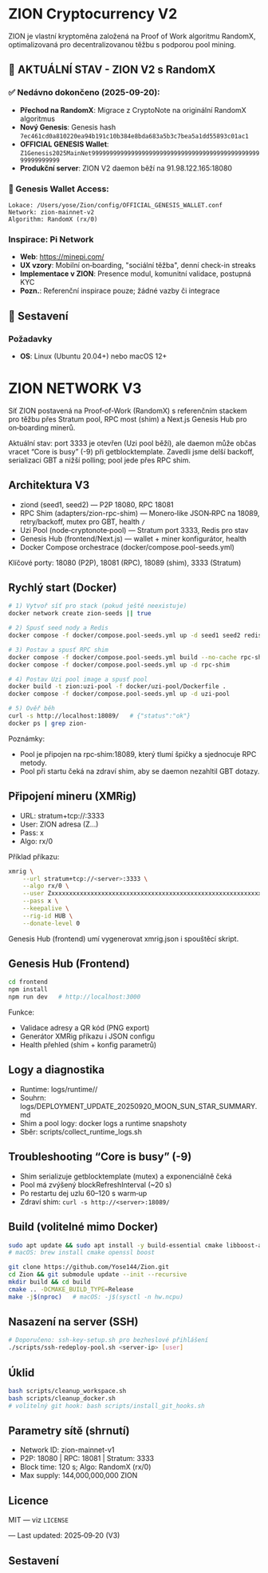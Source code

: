 # ZION Cryptocurrency V2

ZION je vlastní kryptoměna založená na Proof of Work algoritmu RandomX, optimalizovaná pro decentralizovanou těžbu s podporou pool mining.

## 🎯 AKTUÁLNÍ STAV - ZION V2 s RandomX

### ✅ Nedávno dokončeno (2025-09-20):
- **Přechod na RandomX**: Migrace z CryptoNote na originální RandomX algoritmus
- **Nový Genesis**: Genesis hash `7ec461cd0a810220ea94b191c10b384e8bda683a5b3c7bea5a1dd55893c01ac1`
- **OFFICIAL GENESIS Wallet**: `Z1Genesis2025MainNet9999999999999999999999999999999999999999999999999999999999`
- **Produkční server**: ZION V2 daemon běží na 91.98.122.165:18080

### 🔑 Genesis Wallet Access:
```
Lokace: /Users/yose/Zion/config/OFFICIAL_GENESIS_WALLET.conf
Network: zion-mainnet-v2
Algorithm: RandomX (rx/0)
```

### Inspirace: Pi Network
- **Web**: https://minepi.com/
- **UX vzory**: Mobilní on‑boarding, "sociální těžba", denní check-in streaks
- **Implementace v ZION**: Presence modul, komunitní validace, postupná KYC
- **Pozn.**: Referenční inspirace pouze; žádné vazby či integrace

## 🔨 Sestavení

### Požadavky
- **OS**: Linux (Ubuntu 20.04+) nebo macOS 12+
# ZION NETWORK V3

Síť ZION postavená na Proof‑of‑Work (RandomX) s referenčním stackem pro těžbu přes Stratum pool, RPC most (shim) a Next.js Genesis Hub pro on‑boarding minerů.

Aktuální stav: port 3333 je otevřen (Uzi pool běží), ale daemon může občas vracet “Core is busy” (-9) při getblocktemplate. Zavedli jsme delší backoff, serializaci GBT a nižší polling; pool jede přes RPC shim.

## Architektura V3

- ziond (seed1, seed2) — P2P 18080, RPC 18081
- RPC Shim (adapters/zion-rpc-shim) — Monero‑like JSON‑RPC na 18089, retry/backoff, mutex pro GBT, health `/`
- Uzi Pool (node‑cryptonote‑pool) — Stratum port 3333, Redis pro stav
- Genesis Hub (frontend/Next.js) — wallet + miner konfigurátor, health
- Docker Compose orchestrace (docker/compose.pool-seeds.yml)

Klíčové porty: 18080 (P2P), 18081 (RPC), 18089 (shim), 3333 (Stratum)

## Rychlý start (Docker)

```bash
# 1) Vytvoř síť pro stack (pokud ještě neexistuje)
docker network create zion-seeds || true

# 2) Spusť seed nody a Redis
docker compose -f docker/compose.pool-seeds.yml up -d seed1 seed2 redis

# 3) Postav a spusť RPC shim
docker compose -f docker/compose.pool-seeds.yml build --no-cache rpc-shim
docker compose -f docker/compose.pool-seeds.yml up -d rpc-shim

# 4) Postav Uzi pool image a spusť pool
docker build -t zion:uzi-pool -f docker/uzi-pool/Dockerfile .
docker compose -f docker/compose.pool-seeds.yml up -d uzi-pool

# 5) Ověř běh
curl -s http://localhost:18089/   # {"status":"ok"}
docker ps | grep zion-
```

Poznámky:
- Pool je připojen na rpc‑shim:18089, který tlumí špičky a sjednocuje RPC metody.
- Pool při startu čeká na zdraví shim, aby se daemon nezahltil GBT dotazy.

## Připojení mineru (XMRig)

- URL: stratum+tcp://<server>:3333
- User: ZION adresa (Z…)
- Pass: x
- Algo: rx/0

Příklad příkazu:
```bash
xmrig \
	--url stratum+tcp://<server>:3333 \
	--algo rx/0 \
	--user Zxxxxxxxxxxxxxxxxxxxxxxxxxxxxxxxxxxxxxxxxxxxxxxxxxxxxxxxxxxxxxxxxxxxxxxxxxxxxxxxxxxxxxx \
	--pass x \
	--keepalive \
	--rig-id HUB \
	--donate-level 0
```

Genesis Hub (frontend) umí vygenerovat xmrig.json i spouštěcí skript.

## Genesis Hub (Frontend)

```bash
cd frontend
npm install
npm run dev   # http://localhost:3000
```
Funkce:
- Validace adresy a QR kód (PNG export)
- Generátor XMRig příkazu i JSON configu
- Health přehled (shim + konfig parametrů)

## Logy a diagnostika

- Runtime: logs/runtime/<timestamp>/
- Souhrn: logs/DEPLOYMENT_UPDATE_20250920_MOON_SUN_STAR_SUMMARY.md
- Shim a pool logy: docker logs a runtime snapshoty
- Sběr: scripts/collect_runtime_logs.sh

## Troubleshooting “Core is busy” (-9)

- Shim serializuje getblocktemplate (mutex) a exponenciálně čeká
- Pool má zvýšený blockRefreshInterval (~20 s)
- Po restartu dej uzlu 60–120 s warm‑up
- Zdraví shim: `curl -s http://<server>:18089/`

## Build (volitelné mimo Docker)

```bash
sudo apt update && sudo apt install -y build-essential cmake libboost-all-dev libssl-dev
# macOS: brew install cmake openssl boost

git clone https://github.com/Yose144/Zion.git
cd Zion && git submodule update --init --recursive
mkdir build && cd build
cmake .. -DCMAKE_BUILD_TYPE=Release
make -j$(nproc)   # macOS: -j$(sysctl -n hw.ncpu)
```

## Nasazení na server (SSH)

```bash
# Doporučeno: ssh-key-setup.sh pro bezheslové přihlášení
./scripts/ssh-redeploy-pool.sh <server-ip> [user]
```

## Úklid

```bash
bash scripts/cleanup_workspace.sh
bash scripts/cleanup_docker.sh
# volitelný git hook: bash scripts/install_git_hooks.sh
```

## Parametry sítě (shrnutí)

- Network ID: zion-mainnet-v1
- P2P: 18080 | RPC: 18081 | Stratum: 3333
- Block time: 120 s; Algo: RandomX (rx/0)
- Max supply: 144,000,000,000 ZION

## Licence

MIT — viz `LICENSE`

— Last updated: 2025‑09‑20 (V3)
## Sestavení
